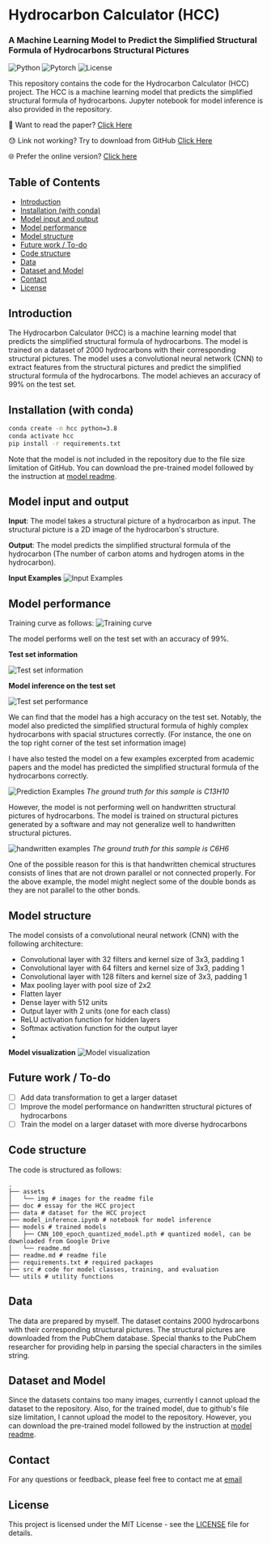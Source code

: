 # Hydrocarbon Calculator (HCC) <!-- omit in toc -->
### A Machine Learning Model to Predict the Simplified Structural Formula of Hydrocarbons Structural Pictures <!-- omit in toc -->

![Python](https://img.shields.io/badge/python-3.8.13-blue)
![Pytorch](https://img.shields.io/badge/pytorch-1.9.0-red)
![License](https://img.shields.io/badge/license-MIT-green)

This repository contains the code for the Hydrocarbon Calculator (HCC) project. The HCC is a machine learning model that predicts the simplified structural formula of hydrocarbons. Jupyter notebook for model inference is also provided in the repository.

📄 Want to read the paper? [Click Here](https://hcc.ericxin.eu/hcc.pdf)

😓 Link not working? Try to download from GitHub [Click Here](doc/HCC.pdf)

🌐 Prefer the online version? [Click here](https://hcc.ericxin.eu/)


## Table of Contents <!-- omit in toc -->
- [Introduction](#introduction)
- [Installation (with conda)](#installation-with-conda)
- [Model input and output](#model-input-and-output)
- [Model performance](#model-performance)
- [Model structure](#model-structure)
- [Future work / To-do](#future-work--to-do)
- [Code structure](#code-structure)
- [Data](#data)
- [Dataset and Model](#dataset-and-model)
- [Contact](#contact)
- [License](#license)

## Introduction
The Hydrocarbon Calculator (HCC) is a machine learning model that predicts the simplified structural formula of hydrocarbons. The model is trained on a dataset of 2000 hydrocarbons with their corresponding structural pictures. The model uses a convolutional neural network (CNN) to extract features from the structural pictures and predict the simplified structural formula of the hydrocarbons. The model achieves an accuracy of 99% on the test set.

## Installation (with conda)
```bash
conda create -n hcc python=3.8
conda activate hcc
pip install -r requirements.txt
```

Note that the model is not included in the repository due to the file size limitation of GitHub. You can download the pre-trained model followed by the instruction at [model readme](models/readme.md).

## Model input and output

**Input**: The model takes a structural picture of a hydrocarbon as input. The structural picture is a 2D image of the hydrocarbon's structure.

**Output**: The model predicts the simplified structural formula of the hydrocarbon (The number of carbon atoms and hydrogen atoms in the hydrocarbon).

**Input Examples**
![Input Examples](assets/img/data_sample.png)

## Model performance

Training curve as follows:
![Training curve](assets/img/train_loss_CNN.png)

The model performs well on the test set with an accuracy of 99%.

**Test set information**

![Test set information](assets/img/Input_display_2.png)

**Model inference on the test set** 

![Test set performance](assets/img/CNN_inference_2.png)

We can find that the model has a high accuracy on the test set. Notably, the model also predicted the simplified structural formula of highly complex hydrocarbons with spacial structures correctly. (For instance, the one on the top right corner of the test set information image)

I have also tested the model on a few examples excerpted from academic papers and the model has predicted the simplified structural formula of the hydrocarbons correctly.

![Prediction Examples](assets/img/img_enhanced_and_model_inference.png)
*The ground truth for this sample is C13H10*

However, the model is not performing well on handwritten structural pictures of hydrocarbons. The model is trained on structural pictures generated by a software and may not generalize well to handwritten structural pictures.

![handwritten examples](assets/img/img_enhanced_and_model_inference_handwrite.png)
*The ground truth for this sample is C6H6*

One of the possible reason for this is that handwritten chemical structures consists of lines that are not drown parallel or not connected properly. For the above example, the model might neglect some of the double bonds as they are not parallel to the other bonds.

## Model structure
The model consists of a convolutional neural network (CNN) with the following architecture:
- Convolutional layer with 32 filters and kernel size of 3x3, padding 1
- Convolutional layer with 64 filters and kernel size of 3x3, padding 1
- Convolutional layer with 128 filters and kernel size of 3x3, padding 1
- Max pooling layer with pool size of 2x2
- Flatten layer
- Dense layer with 512 units
- Output layer with 2 units (one for each class)
- ReLU activation function for hidden layers
- Softmax activation function for the output layer
- 
**Model visualization**
![Model visualization](assets/img/model_structure.png)

## Future work / To-do
- [ ] Add data transformation to get a larger dataset
- [ ] Improve the model performance on handwritten structural pictures of hydrocarbons
- [ ] Train the model on a larger dataset with more diverse hydrocarbons

## Code structure
The code is structured as follows:
```
.
├── assets
│   └── img # images for the readme file
├── doc # essay for the HCC project
├── data # dataset for the HCC project
├── model_inference.ipynb # notebook for model inference
├── models # trained models
│   ├── CNN_100_epoch_quantized_model.pth # quantized model, can be downloaded from Google Drive
│   └── readme.md
├── readme.md # readme file
├── requirements.txt # required packages
├── src # code for model classes, training, and evaluation
└── utils # utility functions
```

## Data
The data are prepared by myself. The dataset contains 2000 hydrocarbons with their corresponding structural pictures. The structural pictures are downloaded from the PubChem database. Special thanks to the PubChem researcher for providing help in parsing the special characters in the similes string.

## Dataset and Model
<!-- Since the datasets contains too many images, currently I cannot upload the dataset to the repository. Also, for the trained model, due to github's file size limitation, I can only upload the quantized version. If you are interested in the dataset or the full model, please feel free to contact me at [email](mailto:me@ericxin.eu) -->

Since the datasets contains too many images, currently I cannot upload the dataset to the repository. Also, for the trained model, due to github's file size limitation, I cannot upload the model to the repository. However, you can download the pre-trained model followed by the instruction at [model readme](models/readme.md).

## Contact
For any questions or feedback, please feel free to contact me at [email](mailto:me@ericxin.eu)

## License
This project is licensed under the MIT License - see the [LICENSE](LICENSE) file for details.